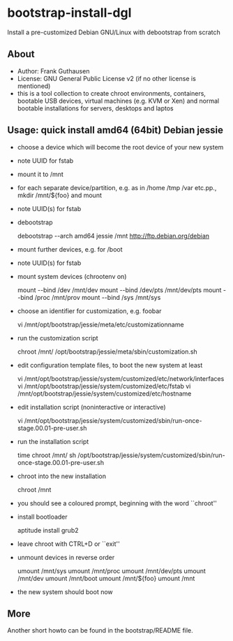 # bootstrap-install-dgl
Install a pre-customized Debian GNU/Linux with debootstrap from scratch

## About

* Author: Frank Guthausen
* License: GNU General Public License v2 (if no other license is mentioned)
* this is a tool collection to create chroot environments, containers, bootable USB devices, virtual machines (e.g. KVM or Xen) and normal bootable installations for servers, desktops and laptos

## Usage: quick install amd64 (64bit) Debian jessie

* choose a device which will become the root device of your new system
* note UUID for fstab
* mount it to /mnt
* for each separate device/partition, e.g. as in /home /tmp /var etc.pp., mkdir /mnt/${foo} and mount
* note UUID(s) for fstab
* debootstrap

    debootstrap --arch amd64 jessie /mnt http://ftp.debian.org/debian

* mount further devices, e.g. for /boot
* note UUID(s) for fstab
* mount system devices (chrootenv on)

    mount --bind /dev /mnt/dev
    mount --bind /dev/pts /mnt/dev/pts
    mount --bind /proc /mnt/prov
    mount --bind /sys /mnt/sys

* choose an identifier for customization, e.g. foobar

    vi /mnt/opt/bootstrap/jessie/meta/etc/customizationname

* run the customization script

    chroot /mnt/ /opt/bootstrap/jessie/meta/sbin/customization.sh

* edit configuration template files, to boot the new system at least

    vi /mnt/opt/bootstrap/jessie/system/customized/etc/network/interfaces
    vi /mnt/opt/bootstrap/jessie/system/customized/etc/fstab
    vi /mnt/opt/bootstrap/jessie/system/customized/etc/hostname

* edit installation script (noninteractive or interactive)

    vi /mnt/opt/bootstrap/jessie/system/customized/sbin/run-once-stage.00.01-pre-user.sh

* run the installation script

    time chroot /mnt/ sh /opt/bootstrap/jessie/system/customized/sbin/run-once-stage.00.01-pre-user.sh

* chroot into the new installation

    chroot /mnt

* you should see a coloured prompt, beginning with the word ``chroot''
* install bootloader

    aptitude install grub2

* leave chroot with CTRL+D or ``exit''
* unmount devices in reverse order

    umount /mnt/sys
    umount /mnt/proc
    umount /mnt/dev/pts
    umount /mnt/dev
    umount /mnt/boot
    umount /mnt/${foo}
    umount /mnt

* the new system should boot now

## More
Another short howto can be found in the bootstrap/README file.

